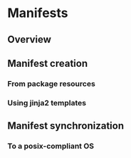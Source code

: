 # Manifests

## Overview

## Manifest creation

### From package resources

### Using jinja2 templates

## Manifest synchronization

### To a posix-compliant OS

